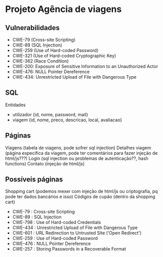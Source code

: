 # Projeto Agência de viagens

## Vulnerabilidades
* CWE-79 (Cross-site Scripting)
* CWE-89 (SQL Injection)
* CWE-259 (Use of Hard-coded Password)
* CWE-321 (Use of Hard-coded Cryptographic Key)
* CWE-362 (Race Condition)
* CWE-200: Exposure of Sensitive Information to an Unauthorized Actor
* CWE-476: NULL Pointer Dereference
* CWE-434: Unrestricted Upload of File with Dangerous Type

## SQL

Entidades
* utilizador {id, nome, password, mail}
* viagem {id, nome, preco, descricao, local, avaliacao}

## Páginas

Viagens (tabela de viagens, pode sofrer sql injection)
Detalhes viagem (página especifica da viagem, pode ter comentários para fazer injeção de html/js???)
Login (sql injection ou problemas de autenticação??, hash functions)
Contato (injeção de html/js)

## Possíveis páginas
Shopping cart (podemos mexer com injeção de html/js ou criptografia, pq pode ter dados bancários e isso)
Códigos de cupão (dentro da shopping cart)


* CWE-79 : Cross-site Scripting
* CWE-89 : SQL Injection
* CWE-798 : Use of Hard-coded Credentials
* CWE-434 : Unrestricted Upload of File with Dangerous Type
* CWE-601 : URL Redirection to Untrusted Site ('Open Redirect')
* CWE-259 : Use of Hard-coded Password
* CWE-476 : NULL Pointer Dereference
* CWE-257 : Storing Passwords in a Recoverable Format